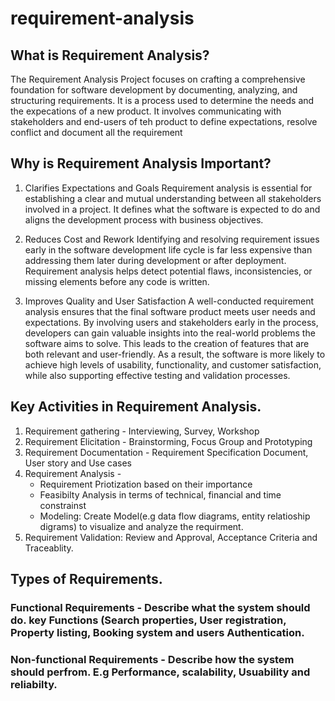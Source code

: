 # requirement-analysis

## What is Requirement Analysis?

<p>The Requirement Analysis Project focuses on crafting a comprehensive foundation for software development by documenting, analyzing, and structuring requirements. It is a process used to determine the needs and the expecations of a new product. It involves communicating with stakeholders and end-users of teh product to define expectations, resolve conflict and document all the requirement</p>

## Why is Requirement Analysis Important?

1. Clarifies Expectations and Goals
Requirement analysis is essential for establishing a clear and mutual understanding between all stakeholders involved in a project. It defines what the software is expected to do and aligns the development process with business objectives.

2. Reduces Cost and Rework
Identifying and resolving requirement issues early in the software development life cycle is far less expensive than addressing them later during development or after deployment. Requirement analysis helps detect potential flaws, inconsistencies, or missing elements before any code is written.

3. Improves Quality and User Satisfaction
A well-conducted requirement analysis ensures that the final software product meets user needs and expectations. By involving users and stakeholders early in the process, developers can gain valuable insights into the real-world problems the software aims to solve. This leads to the creation of features that are both relevant and user-friendly. As a result, the software is more likely to achieve high levels of usability, functionality, and customer satisfaction, while also supporting effective testing and validation processes.

## Key Activities in Requirement Analysis.

1. Requirement gathering - Interviewing, Survey, Workshop
2. Requirement Elicitation - Brainstorming, Focus Group and Prototyping
3. Requirement Documentation - Requirement Specification Document, User story and Use cases
4. Requirement Analysis -
   - Requirement Priotization based on their importance
   - Feasibilty Analysis in terms of technical, financial and time constrainst
   - Modeling: Create Model(e.g data flow diagrams, entity relatioship digrams) to visualize and analyze the requirment.
5. Requirement Validation: Review and Approval, Acceptance Criteria and Traceablity.

## Types of Requirements.

### Functional Requirements - Describe what the system should do. key Functions (Search properties, User registration, Property listing, Booking system and users Authentication.
### Non-functional Requirements - Describe how the system should perfrom. E.g Performance, scalability, Usuability and reliabilty.
